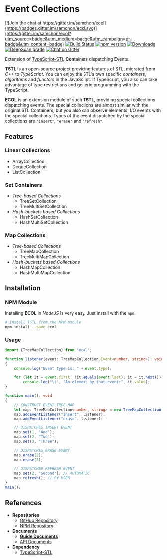 # **E**vent **Col**lections

[![Join the chat at https://gitter.im/samchon/ecol](https://badges.gitter.im/samchon/ecol.svg)](https://gitter.im/samchon/ecol?utm_source=badge&utm_medium=badge&utm_campaign=pr-badge&utm_content=badge)
[![Build Status](https://travis-ci.org/samchon/ecol.svg?branch=master)](https://travis-ci.org/samchon/ecol)
[![npm version](https://badge.fury.io/js/ecol.svg)](https://www.npmjs.com/package/ecol)
[![Downloads](https://img.shields.io/npm/dm/ecol.svg)](https://www.npmjs.com/package/ecol)
[![DeepScan grade](https://deepscan.io/api/projects/2082/branches/10113/badge/grade.svg)](https://deepscan.io/dashboard#view=project&pid=2082&bid=10113)
[![Chat on Gitter](https://badges.gitter.im/samchon/ecol.svg)](https://gitter.im/samchon/ecol?utm_source=badge&utm_medium=badge&utm_campaign=pr-badge&utm_content=badge)

Extension of [TypeScript-STL](https://github.com/samchon/tstl) **Con**tainers dispatching **E**vents.

**TSTL** is an open-source project providing features of STL, migrated from *C++* to *TypeScript*. You can enjoy the STL's own specific *containers*, *algorithms* and *functors* in the JavaScript. If TypeScript, you also can take advantage of type restrictions and generic programming with the TypeScript. 

**ECOL** is an extension module of such **TSTL**, providing special collections dispatching events. The special collections are almost similar with the original STL Containers, but you also can observe elements' I/O events with the special collections. Types of the event dispatched by the special collections are `"insert"`, `"erase"` and `"refresh"`.



## Features
### Linear Collections
  - ArrayCollection
  - DequeCollection
  - ListCollection

### Set Containers
  - *Tree-based Collections*
    - TreeSetCollection
    - TreeMultiSetCollection
  - *Hash-buckets based Collections*
    - HashSetCollection
    - HashMultiSetCollection

### Map Collections
  - *Tree-based Collections*
    - TreeMapCollection
    - TreeMultiMapCollection
  - *Hash-buckets based Collections*
    - HashMapCollection
    - HashMultiMapCollection



## Installation
### NPM Module
Installing **ECOL** in *NodeJS* is very easy. Just install with the `npm`.

```bash
# Install TSTL from the NPM module
npm install --save ecol
```

### Usage
``` typescript
import {TreeMapCollection} from "ecol";

function listener(event: TreeMapCollection.Event<number, string>): void
{
    console.log("Event type is: " + event.type);

    for (let it = event.first; !it.equals(event.last); it = it.next())
        console.log("\t", "An element by that event:", it.value);
}

function main(): void
{
    // CONSTRUCT EVENT TREE-MAP
    let map: TreeMapCollection<number, string> = new TreeMapCollection();
    map.addEventListener("insert", listener);
    map.addEventListener("erase", listener);

    // DISPATCHES INSERT EVENT
    map.set(1, "One");
    map.set(2, "Two");
    map.set(3, "Three");

    // DISPATCHES ERASE EVENT
    map.erase(2);
    map.erase(3);

    // DISPATCHES REFRESH EVENT
    map.set(2, "Second"); // AUTOMATIC
    map.refresh(); // BY USER
}
main();
```



## References
  - **Repositories**
    - [GitHub Repository](https://github.com/samchon/ecol)
    - [NPM Repository](https://www.npmjs.com/package/ecol)
  - **Documents**
    - [**Guide Documents**](https://github.com/samchon/ecol/wiki)
    - [API Documents](http://samchon.github.io/ecol/api)
  - **Dependency**
    - [TypeScript-STL](https://github.com/samchon/tstl)